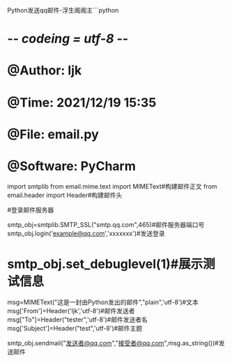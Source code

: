 Python发送qq邮件-浮生阁阁主```python
# -*- codeing = utf-8 -*-
# @Author: ljk
# @Time: 2021/12/19 15:35
# @File: email.py
# @Software: PyCharm
import smtplib
from  email.mime.text  import  MIMEText#构建邮件正文
from email.header import Header#构建邮件头

#登录邮件服务器

smtp_obj=smtplib.SMTP_SSL("smtp.qq.com",465)#邮件服务器端口号
smtp_obj.login('example@qq.com','xxxxxxx')#发送登录
# smtp_obj.set_debuglevel(1)#展示测试信息

msg=MIMEText("这是一封由Python发出的邮件","plain",'utf-8')#文本
msg['From']=Header('ljk','utf-8')#邮件发送者
msg["To"]=Header("tester",'utf-8')#邮件发送者名
msg['Subject']=Header("test",'utf-8')#邮件主题


smtp_obj.sendmail("发送者@qq.com","接受者@qq.com",msg.as_string())#发送邮件
```